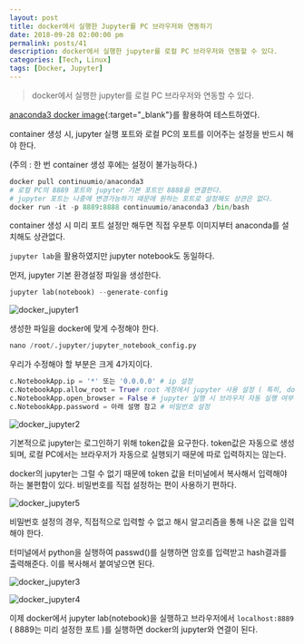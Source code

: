 ```yaml
---
layout: post
title: docker에서 실행한 Jupyter를 PC 브라우저와 연동하기
date: 2018-09-28 02:00:00 pm
permalink: posts/41
description: docker에서 실행한 jupyter를 로컬 PC 브라우저와 연동할 수 있다.
categories: [Tech, Linux]
tags: [Docker, Jupyter] 
---
```


> docker에서 실행한 jupyter를 로컬 PC 브라우저와 연동할 수 있다.

[anaconda3 docker image](https://hub.docker.com/r/continuumio/anaconda3){:target="_blank"}를 활용하여 테스트하였다.

container 생성 시, jupyter 실행 포트와 로컬 PC의 포트를 이어주는 설정을 반드시 해야 한다.

(주의 : 한 번 container 생성 후에는 설정이 불가능하다.)

``` python 
docker pull continuumio/anaconda3
# 로컬 PC의 8889 포트와 jupyter 기본 포트인 8888을 연결한다.
# jupyter 포트는 나중에 변경가능하기 때문에 원하는 포트로 설정해도 상관은 없다.
docker run -it -p 8889:8888 continuumio/anaconda3 /bin/bash
```

container 생성 시 미리 포트 설정만 해두면 직접 우분투 이미지부터 anaconda를 설치해도 상관없다.

`jupyter lab`을 활용하였지만 jupyter notebook도 동일하다.

먼저, jupyter 기본 환경설정 파일을 생성한다.

``` python
jupyter lab(notebook) --generate-config
```
![docker_jupyter1]({{site.baseurl}}/assets/img/linux/docker_jupyter1.png)

생성한 파일을 docker에 맞게 수정해야 한다.

``` python
nano /root/.jupyter/jupyter_notebook_config.py
```
우리가 수정해야 할 부분은 크게 4가지이다.

``` python
c.NotebookApp.ip = '*' 또는 '0.0.0.0' # ip 설정
c.NotebookApp.allow_root = True# root 계정에서 jupyter 사용 설정 ( 특히, docker의 경우)
c.NotebookApp.open_browser = False # jupyter 실행 시 브라우저 자동 실행 여부
c.NotebookApp.password = 아래 설명 참고 # 비밀번호 설정
```

![docker_jupyter2]({{site.baseurl}}/assets/img/linux/docker_jupyter2.png)

기본적으로 jupyter는 로그인하기 위해 token값을 요구한다. token값은 자동으로 생성되며, 로컬 PC에서는 브라우저가 자동으로 실행되기 때문에 따로 입력하지는 않는다. 

docker의 jupyter는 그럴 수 없기 때문에 token 값을 터미널에서 복사해서 입력해야 하는 불편함이 있다. 비밀번호를 직접 설정하는 편이 사용하기 편하다. 

![docker_jupyter5]({{site.baseurl}}/assets/img/linux/docker_jupyter5.png)

비밀번호 설정의 경우, 직접적으로 입력할 수 없고 해시 알고리즘을 통해 나온 값을 입력해야 한다.

터미널에서 python을 실행하여 passwd()를 실행하면 암호를 입력받고 hash결과를 출력해준다. 이를 복사해서 붙여넣으면 된다.

![docker_jupyter3]({{site.baseurl}}/assets/img/linux/docker_jupyter3.png)

![docker_jupyter4]({{site.baseurl}}/assets/img/linux/docker_jupyter4.png)

이제 docker에서 jupyter lab(notebook)을 실행하고 브라우저에서 `localhost:8889` ( 8889는 미리 설정한 포트 )를 실행하면 docker의 jupyter와 연결이 된다.


